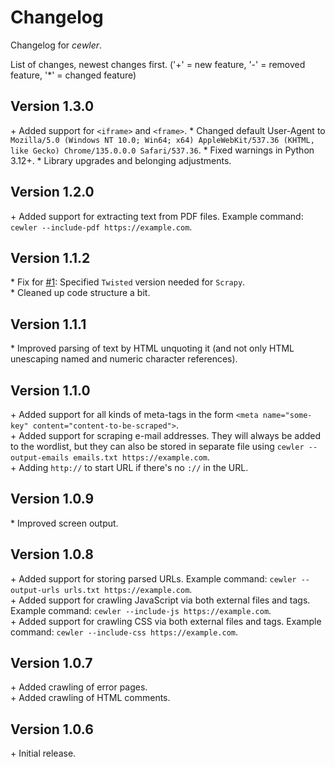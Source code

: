 # Changelog
Changelog for _cewler_.

List of changes, newest changes first.
('+' = new feature, '-' = removed feature, '*' = changed feature)

## Version 1.3.0
 \+ Added support for `<iframe>` and `<frame>`.
 \* Changed default User-Agent to `Mozilla/5.0 (Windows NT 10.0; Win64; x64) AppleWebKit/537.36 (KHTML, like Gecko) Chrome/135.0.0.0 Safari/537.36`.
 \* Fixed warnings in Python 3.12+. 
 \* Library upgrades and belonging adjustments.
## Version 1.2.0
 \+ Added support for extracting text from PDF files. Example command: `cewler --include-pdf https://example.com`.  
## Version 1.1.2
 \* Fix for [#1](https://github.com/roys/cewler/issues/1): Specified `Twisted` version needed for `Scrapy`.  
 \* Cleaned up code structure a bit.
## Version 1.1.1
 \* Improved parsing of text by HTML unquoting it (and not only HTML unescaping named and numeric character references).
## Version 1.1.0
 \+ Added support for all kinds of meta-tags in the form `<meta name="some-key" content="content-to-be-scraped">`.  
 \+ Added support for scraping e-mail addresses. They will always be added to the wordlist, but they can also be stored in separate file using `cewler --output-emails emails.txt https://example.com`.  
 \+ Adding `http://` to start URL if there's no `://` in the URL.  
## Version 1.0.9
 \* Improved screen output.  
## Version 1.0.8
 \+ Added support for storing parsed URLs. Example command: `cewler --output-urls urls.txt https://example.com`.  
 \+ Added support for crawling JavaScript via both external files and tags. Example command: `cewler --include-js https://example.com`.  
 \+ Added support for crawling CSS via both external files and tags. Example command: `cewler --include-css https://example.com`.  
## Version 1.0.7
 \+ Added crawling of error pages.  
 \+ Added crawling of HTML comments.  
## Version 1.0.6
 \+ Initial release.  
